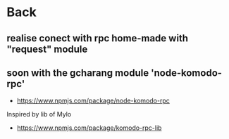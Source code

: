 # Back

## realise conect with rpc home-made with "request" module

## soon with the gcharang module 'node-komodo-rpc'
  - https://www.npmjs.com/package/node-komodo-rpc

Inspired by lib of Mylo
  - https://www.npmjs.com/package/komodo-rpc-lib